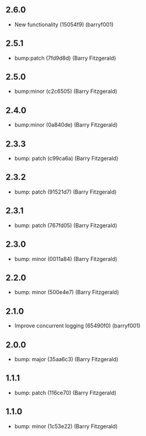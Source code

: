 ## 2.6.0
- New functionality (15054f9) (barryf001)
## 2.5.1
- bump:patch (7fd9d8d) (Barry Fitzgerald)
## 2.5.0
- bump:minor (c2c6505) (Barry Fitzgerald)
## 2.4.0
- bump:minor (0a840de) (Barry Fitzgerald)
## 2.3.3
- bump: patch (c99ca6a) (Barry Fitzgerald)
## 2.3.2
- bump: patch (91521d7) (Barry Fitzgerald)
## 2.3.1
- bump: patch (767fd05) (Barry Fitzgerald)
## 2.3.0
- bump: minor (0011a84) (Barry Fitzgerald)
## 2.2.0
- bump: minor (500e4e7) (Barry Fitzgerald)
## 2.1.0
- Improve concurrent logging (65490f0) (barryf001)
## 2.0.0
- bump: major (35aa6c3) (Barry Fitzgerald)
## 1.1.1
- bump: patch (116ce70) (Barry Fitzgerald)
## 1.1.0
- bump: minor (1c53e22) (Barry Fitzgerald)
